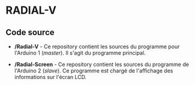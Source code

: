 # RADIAL-V

## Code source

* **/Radial-V** - Ce repository contient les sources du programme pour l'Arduino 1 (*master*). Il s'agit du programme principal.

* **/Radial-Screen** - Ce repository contient les sources du programme de l'Arduino 2 (*slave*). Ce programme est chargé de l'affichage des informations sur l'écran LCD.